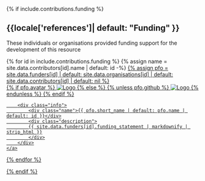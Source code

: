 {% if include.contributions.funding %}
<div markdown="1">
<h2 id="funding">{{locale['references']| default: "Funding" }}</h2>
<p>These individuals or organisations provided funding support for the development of this resource</p>

<div class="d-flex flex-wrap">
{% for id in include.contributions.funding %}
	{% assign name = site.data.contributors[id].name | default: id -%}
	<a href="{{ site.baseurl }}/hall-of-fame/{{ id }}/" class="funder-badge">
		{% assign pfo = site.data.funders[id] | default: site.data.organisations[id] | default: site.data.contributors[id] | default: nil %}
		<div class="avatar">
			{% if pfo.avatar %}
			<img class="funder-avatar" src="{{ pfo.avatar }}" alt="Logo">
			{% else %}
				{% unless pfo.github %}
				<img class="funder-avatar" src="https://avatars.githubusercontent.com/{{ id }}" alt="Logo">
				{% endunless %}
			{% endif %}
		</div>

		<div class="info">
			<div class="name">{{ pfo.short_name | default: pfo.name | default: id }}</div>
			<div class="description">
			{{ site.data.funders[id].funding_statement | markdownify | strip_html }}
			</div>
		</div>
	</a>
{% endfor %}
</div>
</div>
{% endif %}

